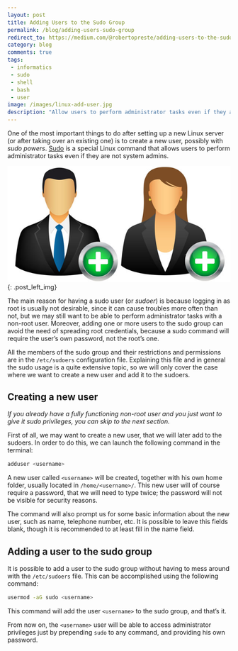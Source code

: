 ```yaml
---
layout: post
title: Adding Users to the Sudo Group
permalink: /blog/adding-users-sudo-group
redirect_to: https://medium.com/@robertopreste/adding-users-to-the-sudo-group-f1e2d06ea19b
category: blog
comments: true
tags: 
 - informatics
 - sudo
 - shell
 - bash
 - user
image: /images/linux-add-user.jpg
description: "Allow users to perform administrator tasks even if they are not system admins."
---
```

One of the most important things to do after setting up a new Linux server (or after taking over an existing one) is to create a new user, possibly with *sudo powers*. [Sudo](https://en.wikipedia.org/wiki/Sudo) is a special Linux command that allows users to perform administrator tasks even if they are not system admins.  

![Sudo Users](/images/linux-add-user.jpg){: .post_left_img}

The main reason for having a sudo user (or *sudoer*) is because logging in as root is usually not desirable, since it can cause troubles more often than not, but we may still want to be able to perform administrator tasks with a non-root user. Moreover, adding one or more users to the sudo group can avoid the need of spreading root credentials, because a sudo command will require the user’s own password, not the root’s one.  

All the members of the sudo group and their restrictions and permissions are in the `/etc/sudoers` configuration file. Explaining this file and in general the sudo usage is a quite extensive topic, so we will only cover the case where we want to create a new user and add it to the sudoers.  

## Creating a new user  

*If you already have a fully functioning non-root user and you just want to give it sudo privileges, you can skip to the next section.*  

First of all, we may want to create a new user, that we will later add to the sudoers. In order to do this, we can launch the following command in the terminal:  

```bash
adduser <username>
```  

A new user called `<username>` will be created, together with his own home folder, usually located in `/home/<username>/`. This new user will of course require a password, that we will need to type twice; the password will not be visible for security reasons.  

The command will also prompt us for some basic information about the new user, such as name, telephone number, etc. It is possible to leave this fields blank, though it is recommended to at least fill in the name field.  

## Adding a user to the sudo group  

It is possible to add a user to the sudo group without having to mess around with the `/etc/sudoers` file. This can be accomplished using the following command:  

```bash
usermod -aG sudo <username>
```  

This command will add the user `<username>` to the sudo group, and that’s it.  

From now on, the `<username>` user will be able to access administrator privileges just by prepending `sudo` to any command, and providing his own password.  
